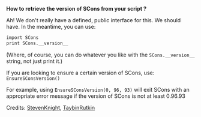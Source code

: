 **How to retrieve the version of SCons from your script ?**

Ah! We don't really have a defined, public interface for this. We should have. In the meantime, you can use:

```txt
import SCons
print SCons.__version__
```
(Where, of course, you can do whatever you like with the `SCons.__version__` string, not just print it.)

If you are looking to ensure a certain version of SCons, use: `EnsureSConsVersion()`

For example, using `EnsureSConsVersion(0, 96, 93)` will exit SCons with an appropriate error message if the version of SCons is not at least 0.96.93


Credits: [StevenKnight](StevenKnight), [TaybinRutkin](TaybinRutkin)


